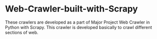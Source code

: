 # Web-Crawler-built-with-Scrapy

These crawlers are developed as a part of Major Project Web Crawler in Python with Scrapy. This crawler is developed basically to crawl different sections of web.
